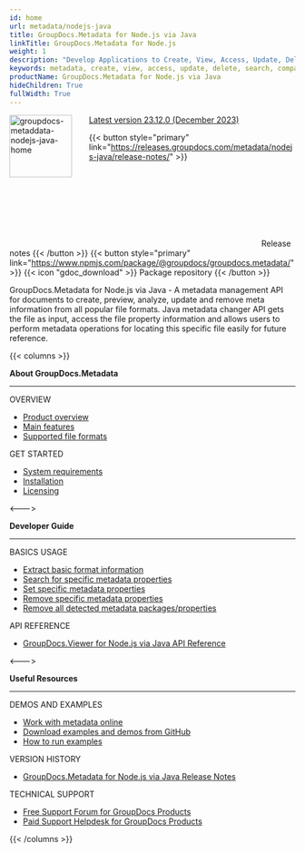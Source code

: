 ```yaml
---
id: home
url: metadata/nodejs-java
title: GroupDocs.Metadata for Node.js via Java
linkTitle: GroupDocs.Metadata for Node.js
weight: 1
description: "Develop Applications to Create, View, Access, Update, Delete, Search, Compare, Replace & Export Metadata of Popular Documents & Image Formats."
keywords: metadata, create, view, access, update, delete, search, compare, replace, export, extract, PDF, PNG, JPEG
productName: GroupDocs.Metadata for Node.js via Java
hideChildren: True
fullWidth: True
---
```

<img src="/metadata/nodejs-java/images/home.png" alt="groupdocs-metaddata-nodejs-java-home" align="left" style="width:110px; margin: 0 30px 30px 0"/>

<dt class="flex flex-wrap align-center gdoc-props__meta">
    <a href='https://www.npmjs.com/package/@groupdocs/groupdocs.metadata/v/23.12.0'>
        <span class="gdoc-props__tag tip">Latest version 23.12.0 (December 2023)</span>
    </a>
</dt>

{{< button style="primary" link="https://releases.groupdocs.com/metadata/nodejs-java/release-notes/" >}} <svg class="gdoc-icon gdoc-product-doc__btn-icon"><use xlink:href="/img/groupdocs-stack.svg#document"></use></svg> Release notes {{< /button >}} 
{{< button style="primary" link="https://www.npmjs.com/package/@groupdocs/groupdocs.metadata/" >}} {{< icon "gdoc_download" >}} Package repository {{< /button >}}

GroupDocs.Metadata for Node.js via Java - A metadata management API for documents to create, preview, analyze, update and remove meta information from all popular file formats. Java metadata changer API gets the file as input, access the file property information and allows users to perform metadata operations for locating this specific file easily for future reference.

{{< columns >}}
<p><b>About GroupDocs.Metadata</b></p>
<hr><p>OVERVIEW</p></hr>
<ul>
    <li><a href='{{< ref "/metadata/nodejs-java/product-overview.md" >}}'>Product overview</a></li>
    <li><a href='{{< ref "/metadata/nodejs-java/getting-started/features-overview" >}}'>Main features</a></li>
    <li><a href='{{< ref "/metadata/nodejs-java/getting-started/supported-document-formats.md" >}}'>Supported file formats</a></li>
</ul>

<p>GET STARTED</p>
<ul>
    <li><a href='{{< ref "/metadata/nodejs-java/getting-started/system-requirements.md" >}}'>System requirements</a></li>
    <li><a href='{{< ref "/metadata/nodejs-java/getting-started/installation.md" >}}'>Installation</a></li>
    <li><a href='{{< ref "/metadata/nodejs-java/getting-started/evaluation-limitations-and-licensing.md" >}}'>Licensing</a></li>
</ul>   

<--->

<p><b>Developer Guide</b></p>
<hr><p>BASICS USAGE</p></hr>
<ul>
    <li><a href='{{< ref "metadata/nodejs-java/developer-guide/basic-usage/get-document-info.md" >}}'>Extract basic format information</a></li>
    <li><a href='{{< ref "metadata/nodejs-java/developer-guide/basic-usage/find-metadata-properties.md" >}}'>Search for specific metadata properties</a></li>
    <li><a href='{{< ref "metadata/nodejs-java/developer-guide/basic-usage/set-metadata-properties.md" >}}'>Set specific metadata properties</a></li>
    <li><a href='{{< ref "metadata/nodejs-java/developer-guide/basic-usage/remove-metadata-properties.md" >}}'>Remove specific metadata properties</a></li>
    <li><a href='{{< ref "metadata/nodejs-java/developer-guide/basic-usage/clean-metadata.md" >}}'>Remove all detected metadata packages/properties</a></li>
</ul>


<p>API REFERENCE</p>
<ul>
    <li><a href="https://reference.groupdocs.com/metadata/nodejs-java/">GroupDocs.Viewer for Node.js via Java API Reference</a></li>
</ul>

<--->

<p><b>Useful Resources</b></p>
<hr><p>DEMOS AND EXAMPLES</p></hr>
<ul>
    <li><a href="https://products.groupdocs.app/metadata/total">Work with metadata online</a></li>
    <li><a href="https://github.com/groupdocs-metadata/GroupDocs.Metadata-for-Node.js-via-Java">Download examples and demos from GitHub</a></li>
	<li><a href='{{< ref "/metadata/nodejs-java/getting-started/how-to-run-examples.md" >}}'>How to run examples</a></li>
</ul>

<p>VERSION HISTORY</p>
<ul>
    <li><a href='https://releases.groupdocs.com/metadata/nodejs-java/release-notes/'>GroupDocs.Metadata for Node.js via Java Release Notes</a></li>
</ul>

<p>TECHNICAL SUPPORT</p>
<ul>
    <li><a href="https://forum.groupdocs.com/">Free Support Forum for GroupDocs Products</a></li>
    <li><a href="https://helpdesk.groupdocs.com/">Paid Support Helpdesk for GroupDocs Products</a></li>
</ul>

{{< /columns >}}